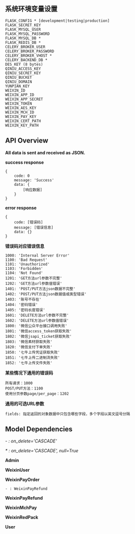 ## 系统环境变量设置

    FLASK_CONFIG * [development|testing|production]
    FLASK_SECRET_KEY
    FLASK_MYSQL_USER
    FLASK_MYSQL_PASSWORD
    FLASK_MYSQL_DB *
    FLASK_REDIS_DB *
    CELERY_BROKER_USER
    CELERY_BROKER_PASSWORD
    CELERY_BROKER_VHOST *
    CELERY_BACKEND_DB *
    DES_KEY (8 bytes)
    QINIU_ACCESS_KEY
    QINIU_SECRET_KEY
    QINIU_BUCKET
    QINIU_DOMAIN
    YUNPIAN_KEY
    WEIXIN_ID
    WEIXIN_APP_ID
    WEIXIN_APP_SECRET
    WEIXIN_TOKEN
    WEIXIN_AES_KEY
    WEIXIN_MCH_ID
    WEIXIN_PAY_KEY
    WEIXIN_CERT_PATH
    WEIXIN_KEY_PATH

## API Overview

**All data is sent and received as JSON.**

**success response**

    {
        code: 0
        message: 'Success'
        data: {
            [响应数据]
        }
    }

**error response**

    {
        code: [错误码]
        message: [错误信息]
        data: {}
    }

**错误码对应错误信息**

    1000: 'Internal Server Error'
    1100: 'Bad Request'
    1101: 'Unauthorized'
    1103: 'Forbidden'
    1104: 'Not Found'
    1201: 'GET方法url参数不完整'
    1202: 'GET方法url参数值错误'
    1401: 'POST/PUT方法json数据不完整'
    1402: 'POST/PUT方法json数据值或类型错误'
    1403: '账号不存在'
    1404: '密码错误'
    1405: '密码长度错误'
    1601: 'DELETE方法url参数不完整'
    1602: 'DELETE方法url参数值错误'
    1800: '微信公众平台接口调用失败'
    1801: '微信access_token获取失败'
    1802: '微信jsapi_ticket获取失败'
    1803: '微信素材获取失败'
    1820: '微信支付下单失败'
    1850: '七牛上传凭证获取失败'
    1851: '七牛上传二进制流失败'
    1852: '七牛上传文件失败'

**某些情况下通用的错误码**

    所有请求：1000
    POST/PUT方法：1100
    使用分页参数page/per_page：1202

**通用的可选URL参数**

    fields: 指定返回的对象数据中只包含哪些字段，多个字段以英文逗号分隔

## Model Dependencies

_- : on_delete='CASCADE'_

_* : on_delete='CASCADE', null=True_

**Admin**

**WeixinUser**

**WeixinPayOrder**

    - : WeixinPayRefund

**WeixinPayRefund**

**WeixinMchPay**

**WeixinRedPack**

**User**
